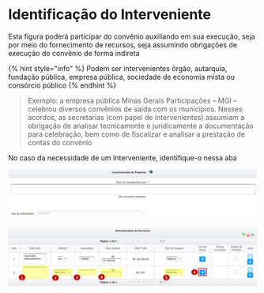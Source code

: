 # Identificação do Interveniente

Esta figura poderá participar do convênio auxiliando em sua execução, seja por meio do fornecimento de recursos, seja assumindo obrigações de execução do convênio de forma indireta

{% hint style="info" %}
Podem ser intervenientes órgão, autarquia, fundação pública, empresa pública, sociedade de economia mista ou consórcio público
{% endhint %}

> Exemplo: a empresa pública Minas Gerais Participações – MGI – celebrou diversos convênios de saída com os municípios. Nesses acordos, as secretarias \(com papel de intervenientes\) assumiam a obrigação de analisar tecnicamente e juridicamente a documentação para celebração, bem como de fiscalizar e analisar a prestação de contas do convênio

No caso da necessidade de um Interveniente, identifique-o nessa aba

![](../../.gitbook/assets/image%20%2847%29.png)



![](../../.gitbook/assets/image%20%2819%29.png)

